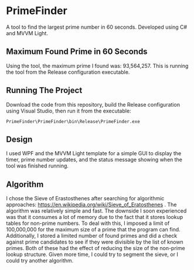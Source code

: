 # PrimeFinder
A tool to find the largest prime number in 60 seconds. Developed using C# and MVVM Light.

## Maximum Found Prime in 60 Seconds

Using the tool, the maximum prime I found was: 93,564,257. This is running the tool from the Release configuration executable. 

## Running The Project

Download the code from this repository, build the Release configuration using Visual Studio, then run it from the executable:  

``PrimeFinder\PrimeFinder\bin\Release\PrimeFinder.exe``

## Design

I used WPF and the MVVM Light template for a simple GUI to display the timer, prime number updates, and the status message showing when the tool was finished running.

## Algorithm

I chose the Sieve of Erastosthenes after searching for algorithmic approaches: https://en.wikipedia.org/wiki/Sieve_of_Eratosthenes . The algorithm was relatively simple and fast. The downside I soon experienced was that it consumes a lot of memory due to the fact that it stores lookup tables for non-prime numbers. To deal with this, I imposed a limit of 100,000,000 for the maximum size of a prime that the program can find. Additionally, I stored a limited number of found  primes and did a check against prime candidates to see if they were divisible by the list of known primes. Both of these had the effect of reducing the size of the non-prime lookup structure. Given more time, I could try to segment the sieve, or I could try another algorithm.
